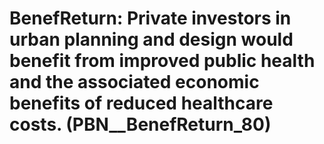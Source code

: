 # BenefReturn: __Private investors in urban planning and design would benefit from improved public health and the associated economic benefits of reduced healthcare costs.__ (PBN__BenefReturn_80)


